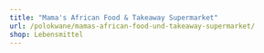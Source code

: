 ```yaml
---
title: "Mama's African Food & Takeaway Supermarket"
url: /polokwane/mamas-african-food-und-takeaway-supermarket/
shop: Lebensmittel
---
```

